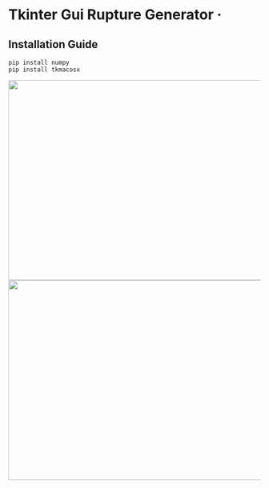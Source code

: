 # Tkinter Gui Rupture Generator &middot;

## Installation Guide
```shell
pip install numpy
pip install tkmacosx
```

<img src="https://user-images.githubusercontent.com/40639118/178069434-6d941226-6e00-4fbd-a013-9e60aaafd99a.png" width="800" height="400" />

<img src="https://user-images.githubusercontent.com/40639118/175870074-8c29a702-aa23-48bf-ad7e-c5ce5b5d868b.png" width="600" height="400" />

